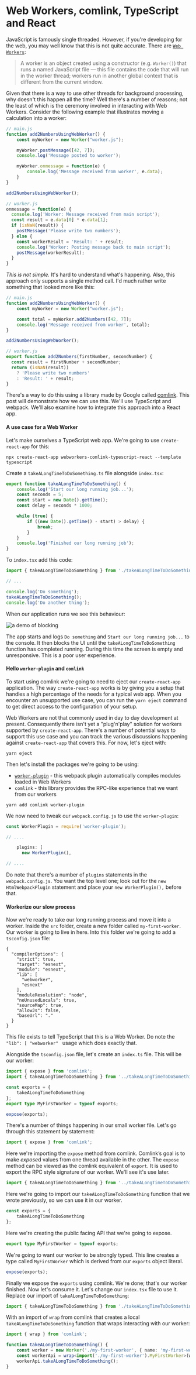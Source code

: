 # Web Workers, comlink, TypeScript and React

JavaScript is famously single threaded.  However, if you're developing for the web, you may well know that this is not quite accurate.  There are [`Web Workers`](https://developer.mozilla.org/en-US/docs/Web/API/Web_Workers_API/Using_web_workers):

> A worker is an object created using a constructor (e.g. `Worker()`) that runs a named JavaScript file — this file contains the code that will run in the worker thread; workers run in another global context that is different from the current window. 

Given that there is a way to use other threads for background processing, why doesn't this happen all the time? Well there's a number of reasons; not the least of which is the ceremony involved in interacting with Web Workers. Consider the following example that illustrates moving a calculation into a worker:

```js
// main.js
function add2NumbersUsingWebWorker() {
    const myWorker = new Worker("worker.js");

    myWorker.postMessage([42, 7]);
    console.log('Message posted to worker');

    myWorker.onmessage = function(e) {
        console.log('Message received from worker', e.data);
    }
}

add2NumbersUsingWebWorker();

// worker.js
onmessage = function(e) {
  console.log('Worker: Message received from main script');
  const result = e.data[0] * e.data[1];
  if (isNaN(result)) {
    postMessage('Please write two numbers');
  } else {
    const workerResult = 'Result: ' + result;
    console.log('Worker: Posting message back to main script');
    postMessage(workerResult);
  }
}
```

*This is not simple.*  It's hard to understand what's happening. Also, this approach only supports a single method call.  I'd much rather write something that looked more like this:

```js
// main.js
function add2NumbersUsingWebWorker() {
    const myWorker = new Worker("worker.js");

    const total = myWorker.add2Numbers([42, 7]);
    console.log('Message received from worker', total);
}

add2NumbersUsingWebWorker();

// worker.js
export function add2Numbers(firstNumber, secondNumber) {
  const result = firstNumber + secondNumber;
  return (isNaN(result))
    ? 'Please write two numbers'
    : 'Result: ' + result;
}
```

There's a way to do this using a library made by Google called [comlink](https://github.com/GoogleChromeLabs/comlink). This post will demonstrate how we can use this.  We'll use TypeScript and webpack.  We'll also examine how to integrate this approach into a React app.

#### A use case for a Web Worker

Let's make ourselves a TypeScript web app. We're going to use `create-react-app` for this:

```shell
npx create-react-app webworkers-comlink-typescript-react --template typescript
```

Create a `takeALongTimeToDoSomething.ts` file alongside `index.tsx`:

```ts
export function takeALongTimeToDoSomething() {
    console.log('Start our long running job...');
    const seconds = 5;
    const start = new Date().getTime();
    const delay = seconds * 1000;

    while (true) {
        if ((new Date().getTime() - start) > delay) {
            break;
        }
    }
    console.log('Finished our long running job');
}
```

To `index.tsx` add this code:

```ts
import { takeALongTimeToDoSomething } from './takeALongTimeToDoSomething';

// ...

console.log('Do something');
takeALongTimeToDoSomething();
console.log('Do another thing');
```

When our application runs we see this behaviour:

![a demo of blocking](blocking.gif)

The app starts and logs `Do something` and `Start our long running job...` to the console. It then blocks the UI until the `takeALongTimeToDoSomething` function has completed running.  During this time the screen is empty and unresponsive. This is a poor user experience.

#### Hello `worker-plugin` and `comlink`

To start using comlink we're going to need to eject our `create-react-app` application.  The way `create-react-app` works is by giving you a setup that handles a high percentage of the needs for a typical web app.  When you encounter an unsupported use case, you can run the `yarn eject` command to get direct access to the configuration of your setup. 

Web Workers are not that commonly used in day to day development at present. Consequently there isn't yet a "plug'n'play" solution for workers supported by `create-react-app`.  There's a number of potential ways to support this use case and you can track the various discussions happening against `create-react-app` that covers this.  For now, let's eject with:

```
yarn eject
```

Then let's install the packages we're going to be using:

- [`worker-plugin`](https://github.com/GoogleChromeLabs/worker-plugin) - this webpack plugin automatically compiles modules loaded in Web Workers
- `comlink` - this library provides the RPC-like experience that we want from our workers

```
yarn add comlink worker-plugin
```

We now need to tweak our `webpack.config.js` to use the `worker-plugin`:

```js
const WorkerPlugin = require('worker-plugin');

// ....

    plugins: [
      new WorkerPlugin(),

// ....

```

Do note that there's a number of `plugins` statements in the `webpack.config.js`.  You want the top level one; look out for the `new HtmlWebpackPlugin` statement and place your `new WorkerPlugin(),` before that.

#### Workerize our slow process

Now we're ready to take our long running process and move it into a worker.  Inside the `src` folder, create a new folder called `my-first-worker`.  Our worker is going to live in here.  Into this folder we're going to add a `tsconfig.json` file:

```
{
  "compilerOptions": {
    "strict": true,
    "target": "esnext",
    "module": "esnext",
    "lib": [
      "webworker",
      "esnext"
    ],
    "moduleResolution": "node",
    "noUnusedLocals": true,
    "sourceMap": true,
    "allowJs": false,
    "baseUrl": "."
  }
}
```

This file exists to tell TypeScript that this is a Web Worker.  Do note the `"lib": [ "webworker" ` usage which does exactly that. 

Alongside the `tsconfig.json` file, let's create an `index.ts` file.  This will be our worker:

```ts
import { expose } from 'comlink';
import { takeALongTimeToDoSomething } from '../takeALongTimeToDoSomething';

const exports = {
    takeALongTimeToDoSomething
};
export type MyFirstWorker = typeof exports;

expose(exports);
```

There's a number of things happening in our small worker file.  Let's go through this statement by statement:

```ts
import { expose } from 'comlink';
```

Here we're importing the `expose` method from comlink.  Comlink’s goal is to make *expose*d values from one thread available in the other.  The `expose` method can be viewed as the comlink equivalent of `export`. It is used to export the RPC style signature of our worker.  We'll see it's use later.


```ts
import { takeALongTimeToDoSomething } from '../takeALongTimeToDoSomething';
```

Here we're going to import our `takeALongTimeToDoSomething` function that we wrote previously, so we can use it in our worker.

```ts
const exports = {
    takeALongTimeToDoSomething
};
```

Here we're creating the public facing API that we're going to expose.  

```ts
export type MyFirstWorker = typeof exports;
```

We're going to want our worker to be strongly typed.  This line creates a type called `MyFirstWorker` which is derived from our `exports` object literal.

```ts
expose(exports);
```

Finally we expose the `exports` using comlink.  We're done; that's our worker finished.  Now let's consume it.  Let's change our `index.tsx` file to use it.  Replace our import of `takeALongTimeToDoSomething`:

```ts
import { takeALongTimeToDoSomething } from './takeALongTimeToDoSomething';
```

With an import of `wrap` from comlink that creates a local `takeALongTimeToDoSomething` function that wraps interacting with our worker:

```ts
import { wrap } from 'comlink';

function takeALongTimeToDoSomething() {
    const worker = new Worker('./my-first-worker', { name: 'my-first-worker', type: 'module' });
    const workerApi = wrap<import('./my-first-worker').MyFirstWorker>(worker);
    workerApi.takeALongTimeToDoSomething();    
}
```

